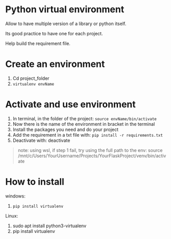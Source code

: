 # Python virtual environment

Allow to have multiple version of a library or python itself.

Its good practice to have one for each project.

Help build the requirement file.



# Create an environment

1. Cd project_folder
1. `virtualenv envName`

# Activate and use environment

1. In terminal, in the folder of the project: `source envName/bin/activate`
2. Now there is the name of the environment in bracket in the terminal
3. Install the packages you need and do your project
4. Add the requirement in a txt file with: `pip install -r requirements.txt`
4. Deactivate with: deactivate 

>note: using wsl, if step 1 fail, try using the full path to the env: source /mnt/c/Users/YourUsername/Projects/YourFlaskProject/venv/bin/activate

# How to install

windows:

1. `pip install virtualenv`

Linux:

1. sudo apt install python3-virtualenv
2. pip install virtualenv

